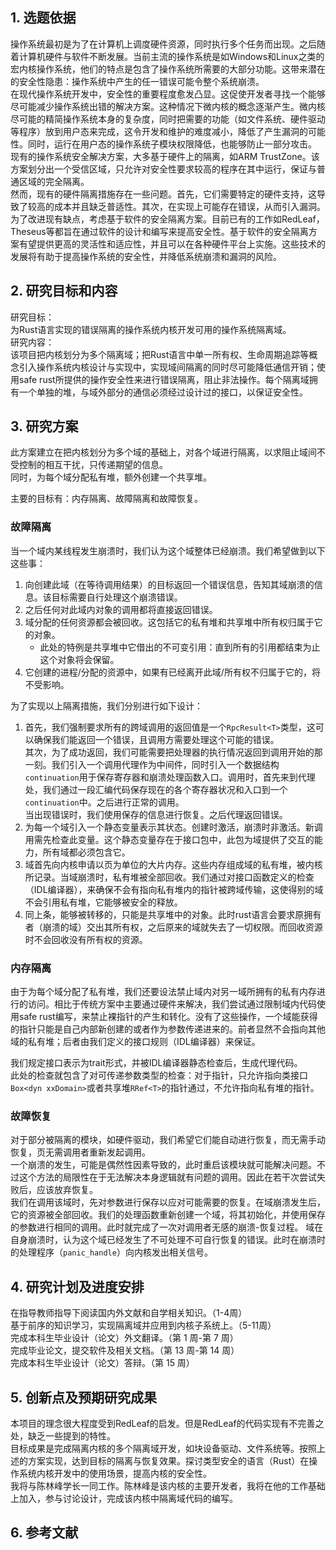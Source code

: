 ## 1. 选题依据

操作系统最初是为了在计算机上调度硬件资源，同时执行多个任务而出现。之后随着计算机硬件与软件不断发展。当前主流的操作系统是如Windows和Linux之类的宏内核操作系统，他们的特点是包含了操作系统所需要的大部分功能。这带来潜在的安全性隐患：操作系统中产生的任一错误可能令整个系统崩溃。  
在现代操作系统开发中，安全性的重要程度愈发凸显。这促使开发者寻找一个能够尽可能减少操作系统出错的解决方案。这种情况下微内核的概念逐渐产生。微内核尽可能的精简操作系统本身的复杂度，同时把需要的功能（如文件系统、硬件驱动等程序）放到用户态来完成，这令开发和维护的难度减小，降低了产生漏洞的可能性。同时，运行在用户态的操作系统子模块权限降低，也能够防止一部分攻击。  
现有的操作系统安全解决方案，大多基于硬件上的隔离，如ARM TrustZone。该方案划分出一个受信区域，只允许对安全性要求较高的程序在其中运行，保证与普通区域的完全隔离。  
然而，现有的硬件隔离措施存在一些问题。首先，它们需要特定的硬件支持，这导致了较高的成本并且缺乏普适性。其次，在实现上可能存在错误，从而引入漏洞。  
为了改进现有缺点，考虑基于软件的安全隔离方案。目前已有的工作如RedLeaf，Theseus等都旨在通过软件的设计和编写来提高安全性。基于软件的安全隔离方案有望提供更高的灵活性和适应性，并且可以在各种硬件平台上实施。这些技术的发展将有助于提高操作系统的安全性，并降低系统崩溃和漏洞的风险。

## 2. 研究目标和内容

研究目标：  
为Rust语言实现的错误隔离的操作系统内核开发可用的操作系统隔离域。  
研究内容：  
该项目把内核划分为多个隔离域；把Rust语言中单一所有权、生命周期追踪等概念引入操作系统内核设计与实现中，实现域间隔离的同时尽可能降低通信开销；使用safe rust所提供的操作安全性来进行错误隔离，阻止非法操作。每个隔离域拥有一个单独的堆，与域外部分的通信必须经过设计过的接口，以保证安全性。

## 3. 研究方案

此方案建立在把内核划分为多个域的基础上，对各个域进行隔离，以求阻止域间不受控制的相互干扰，只传递期望的信息。  
同时，为每个域分配私有堆，额外创建一个共享堆。

主要的目标有：内存隔离、故障隔离和故障恢复。

### 故障隔离

当一个域内某线程发生崩溃时，我们认为这个域整体已经崩溃。我们希望做到以下这些事：  
1. 向创建此域（在等待调用结果）的目标返回一个错误信息，告知其域崩溃的信息。该目标需要自行处理这个崩溃错误。
2. 之后任何对此域内对象的调用都将直接返回错误。
3. 域分配的任何资源都会被回收。这包括它的私有堆和共享堆中所有权归属于它的对象。
	- 此处的特例是共享堆中它借出的不可变引用：直到所有的引用都结束为止这个对象将会保留。
4. 它创建的进程/分配的资源中，如果有已经离开此域/所有权不归属于它的，将不受影响。

为了实现以上隔离措施，我们分别进行如下设计：
1. 首先，我们强制要求所有的跨域调用的返回值是一个`RpcResult<T>`类型，这可以确保我们能返回一个错误，且调用方需要处理这个可能的错误。  
   其次，为了成功返回，我们可能需要把处理器的执行情况返回到调用开始的那一刻。我们引入一个调用代理作为中间件，同时引入一个数据结构`continuation`用于保存寄存器和崩溃处理函数入口。调用时，首先来到代理处，我们通过一段汇编代码保存现在的各个寄存器状况和入口到一个`continuation`中。之后进行正常的调用。  
   当出现错误时，我们使用保存的信息进行恢复。之后代理返回错误。
2. 为每一个域引入一个静态变量表示其状态。创建时激活，崩溃时非激活。新调用需先检查此变量。这个静态变量存在于接口包中，此包为域提供了交互的能力，所有域都必须包含它。
4. 域首先向内核申请以页为单位的大片内存。这些内存组成域的私有堆，被内核所记录。当域崩溃时，私有堆被全部回收。我们通过对接口函数定义的检查（IDL编译器），来确保不会有指向私有堆内的指针被跨域传输，这使得别的域不会引用私有堆，它能够被安全的释放。
5. 同上条，能够被转移的，只能是共享堆中的对象。此时rust语言会要求原拥有者（崩溃的域）交出其所有权，之后原来的域就失去了一切权限。而回收资源时不会回收没有所有权的资源。

### 内存隔离

由于为每个域分配了私有堆，我们还要设法禁止域内对另一域所拥有的私有内存进行的访问。相比于传统方案中主要通过硬件来解决，我们尝试通过限制域内代码使用safe rust编写，来禁止裸指针的产生和转化。没有了这些操作，一个域能获得的指针只能是自己内部新创建的或者作为参数传递进来的。前者显然不会指向其他域的私有堆；后者由我们定义的接口规则（IDL编译器）来保证。

我们规定接口表示为trait形式，并被IDL编译器静态检查后，生成代理代码。  
此处的检查就包含了对可传递参数类型的检查：对于指针，只允许指向类接口`Box<dyn xxDomain>`或者共享堆`RRef<T>`的指针通过，不允许指向私有堆的指针。

### 故障恢复

对于部分被隔离的模块，如硬件驱动，我们希望它们能自动进行恢复，而无需手动恢复，页无需调用者重新发起调用。  
一个崩溃的发生，可能是偶然性因素导致的，此时重启该模块就可能解决问题。不过这个方法的局限性在于无法解决本身逻辑就有问题的调用。因此在若干次尝试失败后，应该放弃恢复。  
我们在调用该域时，先对参数进行保存以应对可能需要的恢复。在域崩溃发生后，它的资源被全部回收。我们的处理函数重新创建一个域，将其初始化，并使用保存的参数进行相同的调用。此时就完成了一次对调用者无感的崩溃-恢复过程。
域在自身崩溃时，认为这个域已经发生了不可处理不可自行恢复的错误。此时在崩溃时的处理程序（`panic_handle`）向内核发出相关信号。

## 4. 研究计划及进度安排

在指导教师指导下阅读国内外⽂献和⾃学相关知识。（1-4周）  
基于前序的知识学习，实现隔离域并应⽤到内核⼦系统上。（5-11周）  
完成本科⽣毕业设计（论⽂）外⽂翻译。（第 1 周-第 7 周）  
完成毕业论⽂，提交软件及相关⽂档。（第 13 周-第 14 周）  
完成本科⽣毕业设计（论⽂）答辩。（第 15 周）

## 5. 创新点及预期研究成果

本项目的理念很大程度受到RedLeaf的启发。但是RedLeaf的代码实现有不完善之处，缺乏一些提到的特性。  
目标成果是完成隔离内核的多个隔离域开发，如块设备驱动、文件系统等。按照上述的方案实现，达到目标的隔离与恢复效果。探讨类型安全的语言（Rust）在操作系统内核开发中的使用场景，提高内核的安全性。  
我将与陈林峰学长一同工作。陈林峰是该内核的主要开发者，我将在他的工作基础上加入，参与讨论设计，完成该内核中隔离域代码的编写。

## 6. 参考文献

